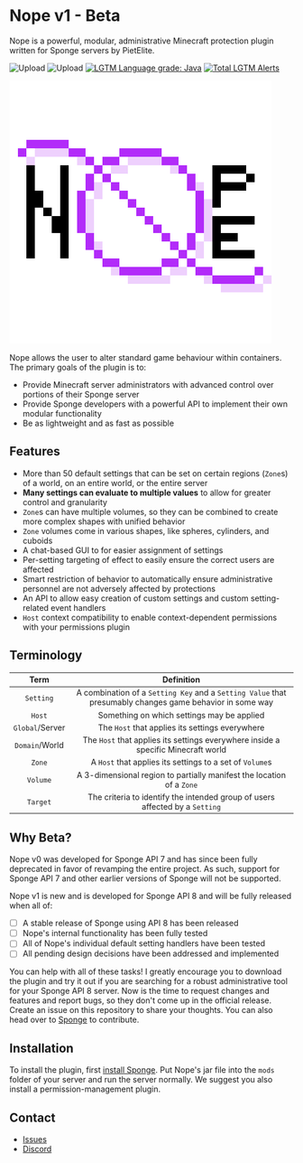 # Nope v1 - Beta

Nope is a powerful, modular, administrative Minecraft protection plugin written for Sponge servers by PietElite. 

![Upload](https://github.com/pietelite/nope/actions/workflows/upload.yml/badge.svg?branch=master)
![Upload](https://github.com/pietelite/nope/actions/workflows/check.yml/badge.svg?branch=master)
[![LGTM Language grade: Java](https://img.shields.io/lgtm/grade/java/g/pietelite/nope.svg?logo=lgtm&logoWidth=18)](https://lgtm.com/projects/g/pietelite/nope/context:java)
[![Total LGTM Alerts](https://img.shields.io/lgtm/alerts/g/pietelite/nope.svg?logo=lgtm&logoWidth=18)](https://lgtm.com/projects/g/pietelite/nope/alerts/)

![Nope Logo](./logo.png "Nope Logo")

Nope allows the user to alter standard game behaviour within containers.
The primary goals of the plugin is to:
- Provide Minecraft server administrators with advanced control over portions of their Sponge server
- Provide Sponge developers with a powerful API to implement their own modular functionality
- Be as lightweight and as fast as possible

## Features
- More than 50 default settings that can be set on certain regions (`Zone`s) of a world, on an entire world, or the entire server
- **Many settings can evaluate to multiple values** to allow for greater control and granularity
- `Zone`s can have multiple volumes, so they can be combined to create more complex shapes with unified behavior
- `Zone` volumes come in various shapes, like spheres, cylinders, and cuboids
- A chat-based GUI to for easier assignment of settings
- Per-setting targeting of effect to easily ensure the correct users are affected
- Smart restriction of behavior to automatically ensure administrative personnel are not adversely affected by protections
- An API to allow easy creation of custom settings and custom setting-related event handlers
- `Host` context compatibility to enable context-dependent permissions with your permissions plugin

## Terminology
| Term | Definition |
| :----: | :------: |
| `Setting` | A combination of a `Setting Key` and a `Setting Value` that presumably changes game behavior in some way |
| `Host`  | Something on which settings may be applied |
| `Global`/Server | The `Host` that applies its settings everywhere | 
| `Domain`/World | The `Host` that applies its settings everywhere inside a specific Minecraft world |
| `Zone` | A `Host` that applies its settings to a set of `Volume`s |
| `Volume` | A 3-dimensional region to partially manifest the location of a `Zone` |
| `Target` | The criteria to identify the intended group of users affected by a `Setting` |

## Why Beta?

Nope v0 was developed for Sponge API 7 and has since been fully deprecated in favor of revamping the entire project.
As such, support for Sponge API 7 and other earlier versions of Sponge will not be supported.

Nope v1 is new and is developed for Sponge API 8 and will be fully released when all of:
- [ ] A stable release of Sponge using API 8 has been released
- [ ] Nope's internal functionality has been fully tested
- [ ] All of Nope's individual default setting handlers have been tested
- [ ] All pending design decisions have been addressed and implemented

You can help with all of these tasks! I greatly encourage you to download the plugin and try it out
if you are searching for a robust administrative tool for your Sponge API 8 server.
Now is the time to request changes and features and report bugs, so they don't come up in the official release.
Create an issue on this repository to share your thoughts.
You can also head over to [Sponge](https://github.com/SpongePowered/Sponge) to contribute.

## Installation

To install the plugin, first [install Sponge](https://docs.spongepowered.org/stable/en/server/index.html). 
Put Nope's jar file into the `mods` folder of your server and run the server normally.
We suggest you also install a permission-management plugin.

## Contact

- [Issues](https://github.com/pietelite/nope/issues)
- [Discord](https://discord.gg/EmjQpqj6ps)
